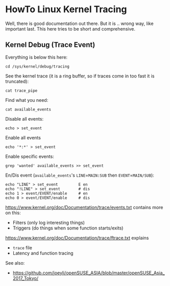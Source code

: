 # HowTo Linux Kernel Tracing

Well, there is good documentation out there.  But it is .. wrong way, like important last.
This here tries to be short and comprehensive.

## Kernel Debug (Trace Event)

Everything is below this here:

    cd /sys/kernel/debug/tracing

See the kernel trace (it is a ring buffer, so if traces come in too fast it is truncated):

    cat trace_pipe

Find what you need:

    cat available_events

Disable all events:

    echo > set_event
    
Enable all events

    echo '*:*' > set_event

Enable specific events:

    grep 'wanted' available_events >> set_event

En/Dis event (`available_events`'s `LINE`=`MAIN:SUB` then `EVENT`=`MAIN/SUB`):

    echo "LINE" > set_event         E en
    echo "!LINE" > set_event        # dis
    echo 1 > event/EVENT/enable     # en
    echo 0 > event/EVENT/enable     # dis

https://www.kernel.org/doc/Documentation/trace/events.txt contains more on this:

- Filters (only log interesting things)
- Triggers (do things when some function starts/exits)

https://www.kernel.org/doc/Documentation/trace/ftrace.txt explains

- `trace` file
- Latency and function tracing

See also:

- https://github.com/joeyli/openSUSE_ASIA/blob/master/openSUSE_Asia_2017_Tokyo/
